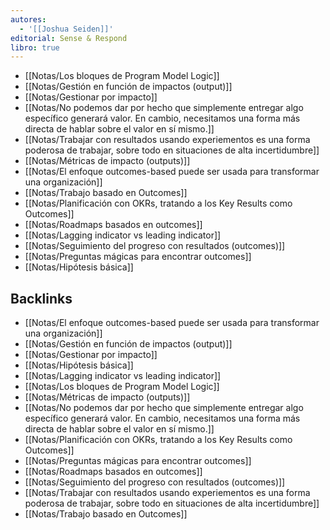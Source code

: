 ```yaml
---
autores:
  - '[[Joshua Seiden]]'
editorial: Sense & Respond
libro: true
---
```

- [[Notas/Los bloques de Program Model Logic]]
- [[Notas/Gestión en función de impactos (output)]]
- [[Notas/Gestionar por impacto]]
- [[Notas/No podemos dar por hecho que simplemente entregar algo específico generará valor. En cambio, necesitamos una forma más directa de hablar sobre el valor en sí mismo.]]
- [[Notas/Trabajar con resultados usando experiementos es una forma poderosa de trabajar, sobre todo en situaciones de alta incertidumbre]]
- [[Notas/Métricas de impacto (outputs)]]
- [[Notas/El enfoque outcomes-based puede ser usada para transformar una organización]]
- [[Notas/Trabajo basado en Outcomes]]
- [[Notas/Planificación con OKRs, tratando a los Key Results como Outcomes]]
- [[Notas/Roadmaps basados en outcomes]]
- [[Notas/Lagging indicator vs leading indicator]]
- [[Notas/Seguimiento del progreso con resultados (outcomes)]]
- [[Notas/Preguntas mágicas para encontrar outcomes]]
- [[Notas/Hipótesis básica]]

<!-- backlinks:start -->

## Backlinks

- [[Notas/El enfoque outcomes-based puede ser usada para transformar una organización]]
- [[Notas/Gestión en función de impactos (output)]]
- [[Notas/Gestionar por impacto]]
- [[Notas/Hipótesis básica]]
- [[Notas/Lagging indicator vs leading indicator]]
- [[Notas/Los bloques de Program Model Logic]]
- [[Notas/Métricas de impacto (outputs)]]
- [[Notas/No podemos dar por hecho que simplemente entregar algo específico generará valor. En cambio, necesitamos una forma más directa de hablar sobre el valor en sí mismo.]]
- [[Notas/Planificación con OKRs, tratando a los Key Results como Outcomes]]
- [[Notas/Preguntas mágicas para encontrar outcomes]]
- [[Notas/Roadmaps basados en outcomes]]
- [[Notas/Seguimiento del progreso con resultados (outcomes)]]
- [[Notas/Trabajar con resultados usando experiementos es una forma poderosa de trabajar, sobre todo en situaciones de alta incertidumbre]]
- [[Notas/Trabajo basado en Outcomes]]

<!-- backlinks:end -->
